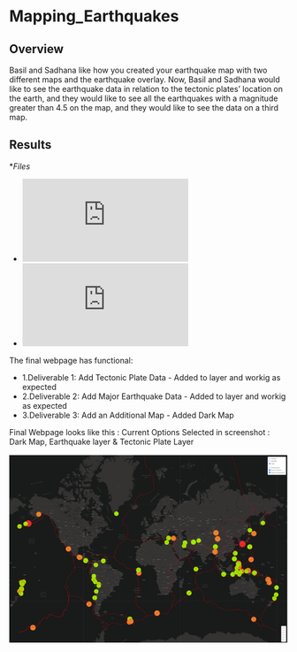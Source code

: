 # Mapping_Earthquakes

## Overview
Basil and Sadhana like how you created your earthquake map with two different maps and the earthquake overlay. Now, Basil and Sadhana would like to see the earthquake data in relation to the tectonic plates’ location on the earth, and they would like to see all the earthquakes with a magnitude greater than 4.5 on the map, and they would like to see the data on a third map.


## Results

**Files*
 * ![click here for : challenge_logic.js file](https://github.com/dhaval-28/Mapping_Earthquakes/blob/main/Earthquake_Challenge/static/js/challenge_logic.js)
 * ![click here for : index.html](https://github.com/dhaval-28/Mapping_Earthquakes/blob/main/Earthquake_Challenge/index.html)

 
The final webpage has functional:  
* 1.Deliverable 1: Add Tectonic Plate Data - Added to layer and workig as expected
* 2.Deliverable 2: Add Major Earthquake Data - Added to layer and workig as expected
* 3.Deliverable 3: Add an Additional Map - Added Dark Map 


Final Webpage looks like this :
Current Options Selected in screenshot : Dark Map, Earthquake layer & Tectonic Plate Layer

![Final Webpage](https://github.com/dhaval-28/Mapping_Earthquakes/blob/main/Earthquake_Challenge/Earthquakes_Mapping_Challenge_v3.png)
